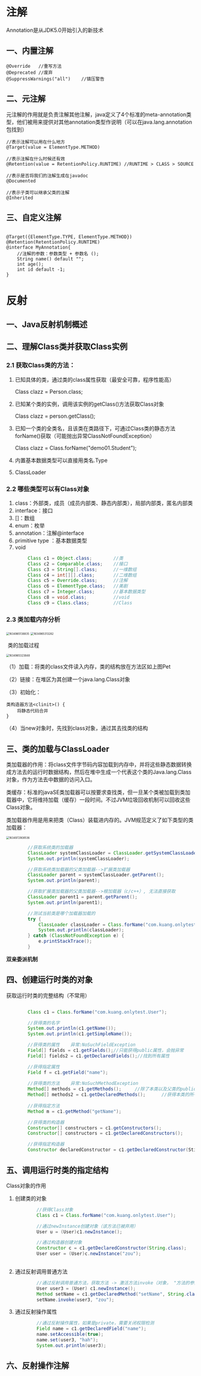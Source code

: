 # 注解



Annotation是从JDK5.0开始引入的新技术



## 一、内置注解

```
@Override	//重写方法
@Deprecated	//废弃
@SuppressWarnings("all")	//镇压警告
```



## 二、元注解

元注解的作用就是负责注解其他注解，java定义了4个标准的meta-annotation类型，他们被用来提供对其他annotation类型作说明（可以在java.lang.annotation包找到）

```
//表示注解可以用在什么地方
@Target(value = ElementType.METHOD)

//表示注解在什么时候还有效
@Retention(value = RetentionPolicy.RUNTIME)	//RUNTIME > CLASS > SOURCE

//表示是否将我们的注解生成在javadoc
@Documented		

//表示子类可以继承父类的注解
@Inherited 
```



## 三、自定义注解

```

@Target({ElementType.TYPE, ElementType.METHOD})
@Retention(RetentionPolicy.RUNTIME)
@interface MyAnnotation{
	//注解的参数：参数类型 + 参数名 ();
	String name() default "";
	int age();
	int id default -1;
}
```





# 反射



## 一、Java反射机制概述



## 二、理解Class类并获取Class实例



### 2.1 获取Class类的方法：

1. 已知具体的类，通过类的class属性获取（最安全可靠，程序性能高）

    Class clazz = Person.class;

2. 已知某个类的实例，调用该实例的getClass()方法获取Class对象

    Class clazz = person.getClass();

3. 已知一个类的全类名，且该类在类路径下，可通过Class类的静态方法forName()获取（可能抛出异常ClassNotFoundException）

    Class clazz = Class.forName("demo01.Student");

4. 内置基本数据类型可以直接用类名.Type
5. ClassLoader



### 2.2 哪些类型可以有Class对象

1. class：外部类，成员（成员内部类、静态内部类），局部内部类，匿名内部类
2. interface：接口
3. []：数组
4. enum：枚举
5. annotation：注解@interface
6. primitive type ：基本数据类型
7. void

``` java
        Class c1 = Object.class;        //类
        Class c2 = Comparable.class;    //接口
        Class c3 = String[].class;      //一维数组
        Class c4 = int[][].class;       //二维数组
        Class c5 = Override.class;      //注解
        Class c6 = ElementType.class;   //美剧
        Class c7 = Integer.class;       //基本数据类型
        Class c8 = void.class;          //void
        Class c9 = Class.class;         //Class
```



### 2.3 类加载内存分析

<img src="C:\Users\Administrator\AppData\Roaming\Typora\typora-user-images\1634965138835.png" alt="1634965138835" style="zoom:50%;" />



<img src="C:\Users\Administrator\AppData\Roaming\Typora\typora-user-images\1634965313282.png" alt="1634965313282" style="zoom:50%;" />



​	类的加载过程

<img src="C:\Users\Administrator\AppData\Roaming\Typora\typora-user-images\1634965323848.png" alt="1634965323848" style="zoom:50%;" />

（1）加载：将类的class文件读入内存，类的结构放在方法区如上图Pet

（2）链接：在堆区为其创建一个java.lang.Class对象

（3）初始化：

``` 
类构造器方法<clinit>() {
	将静态代码合并
}
```

（4）当new对象时，先找到class对象，通过其去找类的结构





## 三、类的加载与ClassLoader

类加载器的作用：将class文件字节码内容加载到内存中，并将这些静态数据转换成方法去的运行时数据结构，然后在堆中生成一个代表这个类的Java.lang.Class对象，作为方法去中数据的访问入口。



类缓存：标准的javaSE类加载器可以按要求查找类，但一旦某个类被加载到类加载器中，它将维持加载（缓存）一段时间。不过JVM垃圾回收机制可以回收这些Class对象。



类加载器作用是用来把类（Class）装载进内存的。JVM规范定义了如下类型的类加载器：

<img src="C:\Users\Administrator\AppData\Roaming\Typora\typora-user-images\1634972908536.png" alt="1634972908536" style="zoom:50%;" />

 

``` java
		//获取系统类的加载器
        ClassLoader systemClassLoader = ClassLoader.getSystemClassLoader();
        System.out.println(systemClassLoader);

        //获取系统类加载器的父类加载器-->扩展类加载器
        ClassLoader parent = systemClassLoader.getParent();
        System.out.println(parent);

        //获取扩展类加载器的父类加载器-->根加载器（c/c++）, 无法直接获取
        ClassLoader parent1 = parent.getParent();
        System.out.println(parent1);

        //测试当前类是哪个加载器加载的
        try {
            ClassLoader classLoader = Class.forName("com.kuang.onlytest.ClassLoaderTest").getClassLoader();
            System.out.println(classLoader);
        } catch (ClassNotFoundException e) {
            e.printStackTrace();
        }
```



**双亲委派机制**



## 四、创建运行时类的对象

 获取运行时类的完整结构（不常用）

``` java

		Class c1 = Class.forName("com.kuang.onlytest.User");

		//获得类的名字
        System.out.println(c1.getName());
        System.out.println(c1.getSimpleName());

		//获得类的属性	异常:NoSuchFieldException
        Field[] fields = c1.getFields();//只能获得public属性，会抛异常
        Field[] fields2 = c1.getDeclaredFields();//找到所有属性

		//获得指定属性
		Field f = c1.getField("name");
		
		//获得类的方法	异常:NoSuchMethodException
        Method[] methods = c1.getMethods();     //除了本类以及父类的public方法
        Method[] methods2 = c1.getDeclaredMethods();      //获得本类的所有方法
		
		//获得指定方法
		Method m = c1.getMethod("getName");

		//获得类的构造器
		Constructor[] constructors = c1.getConstructors();
		Constructor[] constructors = c1.getDeclaredConstructors();

		//获得指定构造器
		Constructor declaredConstructor = c1.getDeclaredConstructor(Stirng.class);

```



 

## 五、调用运行时类的指定结构

Class对象的作用

1. 创建类的对象

    ``` java
    		//获得Class对象
            Class c1 = Class.forName("com.kuang.onlytest.User");
    
            //通过newInstance创建对象（该方法已被弃用）
            User u = (User)c1.newInstance();
    
    		//通过构造器创建对象
            Constructor c = c1.getDeclaredConstructor(String.class);
            User user = (User)c.newInstance("zou");
            
    ```

2. 通过反射调用普通方法

    ``` java
    		//通过反射调用普通方法，获取方法 -> 激活方法invoke（对象， "方法的参数"）
            User user3 = (User) c1.newInstance();
            Method setName = c1.getDeclaredMethod("setName", String.class);
            setName.invoke(user3, "zou");
    
    ```

3. 通过反射操作属性

    ``` java
    		//通过反射操作属性，如果是private，需要关闭权限检测
            Field name = c1.getDeclaredField("name");
            name.setAccessible(true);
            name.set(user3, "hah");
            System.out.println(user3);
    ```



## 六、反射操作注解



